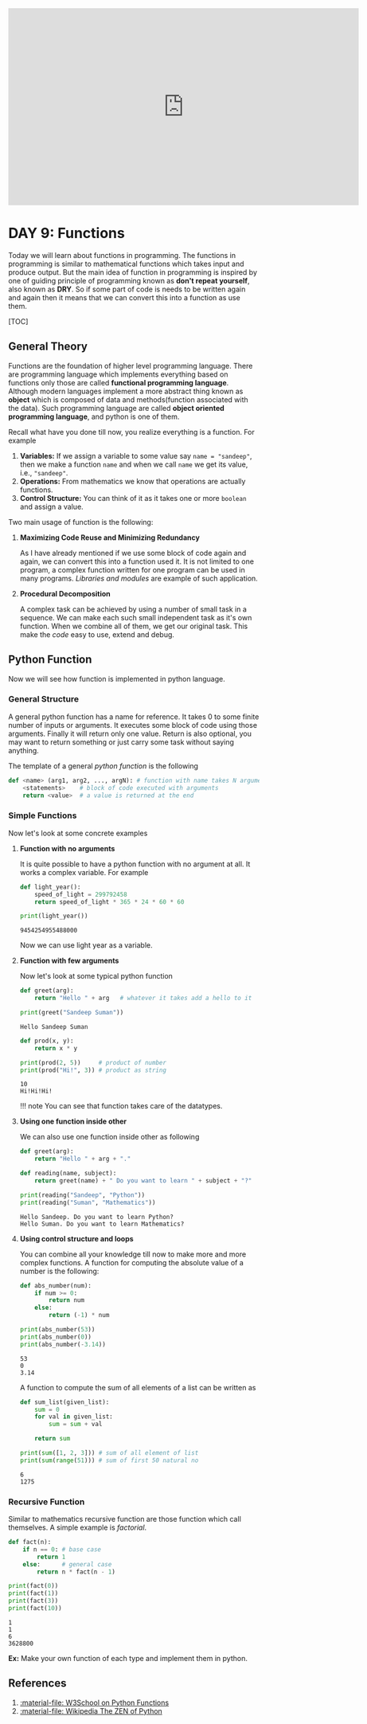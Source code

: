 <iframe width="704" height="396" src="https://www.youtube.com/embed/WiMMcwK8izc" title="YouTube video player" frameborder="0" allow="accelerometer; autoplay; clipboard-write; encrypted-media; gyroscope; picture-in-picture" allowfullscreen></iframe>

# DAY 9: Functions 

Today we will learn about functions in programming. The functions in programming is similar to mathematical functions which takes input and produce output. But the main idea of function in programming is inspired by one of guiding principle of programming known as **don't repeat yourself**, also known as **DRY**. So if some part of code is needs to be written again and again then it means that we can convert this into a function as use them. 

[TOC]

## General Theory

Functions are the foundation of higher level programming language. There are programming language which implements everything based on functions only those are called **functional programming language**. Although modern languages implement a more abstract thing known as **object** which is composed of data and methods(function associated with the data). Such programming language are called **object oriented programming language**, and python is one of them.

Recall what have you done till now, you realize everything is a function. For example 

1. **Variables:** If we assign a variable to some value say `name = "sandeep"`, then we make a function `name` and when we call `name` we get its value, i.e., `"sandeep"`.
2. **Operations:** From mathematics we know that operations are actually functions. 
3. **Control Structure:** You can think of it as it takes one or more `boolean` and assign a value.

Two main usage of function is the following:

1. **Maximizing Code Reuse and Minimizing Redundancy**

    As I have already mentioned if we use some block of code again and again, we can convert this into a function used it. It is not limited to one program, a complex function written for one program can be used in many programs. *Libraries and  modules* are example of such application.

2. **Procedural Decomposition**

    A complex task can be achieved by using a number of small task in a sequence. We can make each such small independent task as it's own function. When we combine all of them, we get our original task. This make the *code* easy to use, extend and debug.

## Python Function

Now we will see how function is implemented in python language. 

### General Structure

A general python function has a name for reference. It takes 0 to some finite number of inputs or arguments. It executes some block of code using those arguments. Finally it will return only one value. Return is also optional, you may want to return something or just carry some task without saying anything.

The template of a general *python function* is the following

``` python
def <name> (arg1, arg2, ..., argN): # function with name takes N arguments
    <statements>    # block of code executed with arguments
    return <value>  # a value is returned at the end
```

### Simple Functions

Now let's look at some concrete examples

1. **Function with no arguments**

    It is quite possible to have a python function with no argument at all. It works a complex variable. For example

    ``` python
    def light_year():
        speed_of_light = 299792458
        return speed_of_light * 365 * 24 * 60 * 60 

    print(light_year())
    ```

    ``` shell
    9454254955488000
    ```

    Now we can use light year as a variable.

2. **Function with few arguments**

    Now let's look at some typical python function

    ``` python
    def greet(arg):
        return "Hello " + arg   # whatever it takes add a hello to it

    print(greet("Sandeep Suman"))
    ```

    ``` shell
    Hello Sandeep Suman
    ```

    ``` python
    def prod(x, y):
        return x * y

    print(prod(2, 5))     # product of number
    print(prod("Hi!", 3)) # product as string
    ```

    ``` shell
    10
    Hi!Hi!Hi!
    ```

    !!! note
        You can see that function takes care of the datatypes. 

3. **Using one function inside other**

    We can also use one function inside other as following

    ``` python
    def greet(arg):
        return "Hello " + arg + "."   

    def reading(name, subject):
        return greet(name) + " Do you want to learn " + subject + "?"

    print(reading("Sandeep", "Python"))
    print(reading("Suman", "Mathematics"))
    ```

    ``` shell
    Hello Sandeep. Do you want to learn Python?
    Hello Suman. Do you want to learn Mathematics?
    ```

4. **Using control structure and loops**

    You can combine all your knowledge till now to make more and more complex functions. A function for computing the absolute value of a number is the following:

    ``` python
    def abs_number(num):
        if num >= 0:
            return num
        else:
            return (-1) * num

    print(abs_number(53))
    print(abs_number(0))
    print(abs_number(-3.14))
    ```

    ``` shell
    53
    0
    3.14
    ```

    A function to compute the sum of all elements of a list can be written as 

    ``` python
    def sum_list(given_list):
        sum = 0
        for val in given_list:
            sum = sum + val

        return sum

    print(sum([1, 2, 3])) # sum of all element of list
    print(sum(range(51))) # sum of first 50 natural no
    ```

    ``` shell
    6
    1275
    ```

### Recursive Function

Similar to mathematics recursive function are those function which call themselves. A simple example is *factorial*.

``` python
def fact(n):
    if n == 0: # base case
        return 1
    else:      # general case
        return n * fact(n - 1)

print(fact(0))
print(fact(1))
print(fact(3))
print(fact(10))
```

``` shell
1
1
6
3628800
```

**Ex:** Make your own function of each type and implement them in python.

## References 

1. [:material-file: W3School on Python Functions](https://www.w3schools.com/python/python_functions.asp)
2. [:material-file: Wikipedia The ZEN of Python](https://en.wikipedia.org/wiki/Zen_of_Python)